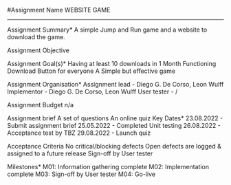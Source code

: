 #Assignment Name
WEBSITE GAME
<hr>
Assignment Summary*
A simple Jump and Run game and a website to download the game.

Assignment Objective


Assignment Goal(s)*
Having at least 10 downloads in 1 Month
Functioning Download Button for everyone
A Simple but effective game

Assignment Organisation*
Assignment lead - Diego G. De Corso, Leon Wulff
Implementor - Diego G. De Corso, Leon Wulff
User tester - /

Assignment Budget
n/a

Assignment brief
A set of questions
An online quiz
Key Dates*
23.08.2022 - Submit assignment brief
25.05.2022 - Completed Unit testing
26.08.2022 - Acceptance test by TBZ
29.08.2022 - Launch quiz

Acceptance Criteria
No critical/blocking defects
Open defects are logged & assigned to a future release
Sign-off by User tester



Milestones*
M01: Information gathering complete
M02: Implementation complete
M03: Sign-off by User tester
M04: Go-live



